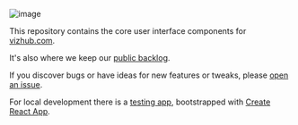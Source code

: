 ![image](https://user-images.githubusercontent.com/68416/43137687-1603b57a-8f6a-11e8-9177-08c2369e858d.png)

This repository contains the core user interface components for [vizhub.com](https://vizhub.com).

It's also where we keep our [public backlog](https://github.com/datavis-tech/vizhub-ui/projects/1).

If you discover bugs or have ideas for new features or tweaks, please [open an issue](https://github.com/datavis-tech/vizhub-ui/issues/new).

For local development there is a [testing app](./src/testingApp), bootstrapped with [Create React App](https://github.com/facebook/create-react-app).

